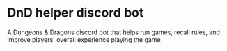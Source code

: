 # DnD helper discord bot
  A Dungeons & Dragons discord bot that helps run games, recall rules, and improve players' overall experience playing the game
